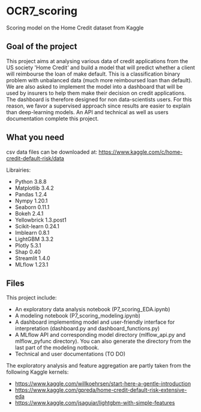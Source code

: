 # OCR7_scoring
Scoring model on the Home Credit dataset from Kaggle

## Goal of the project
This project aims at analysing various data of credit applications from the US society 'Home Credit' 
and build a model that will predict whether a client will reimbourse the loan of make default.
This is a classification binary problem with unbalanced data (much more reimboursed loan than default).
We are also asked to implement the model into a dashboard that will be used by insurers to help them 
make their decision on credit applications. The dashboard is therefore designed for non data-scientists users.
For this reason, we favor a supervised approach since results are easier to explain than deep-learning models.
An API and technical as well as users documentation complete this project.


## What you need
csv data files can be downloaded at: https://www.kaggle.com/c/home-credit-default-risk/data

Librairies:
- Python 3.8.8
- Matplotlib 3.4.2
- Pandas 1.2.4
- Nympy 1.20.1
- Seaborn 0.11.1
- Bokeh 2.4.1
- Yellowbrick 1.3.post1
- Scikit-learn 0.24.1
- Imblearn 0.8.1
- LightGBM 3.3.2
- Plotly 5.3.1
- Shap 0.40
- Streamlit 1.4.0
- MLflow 1.23.1

## Files
This project include:
* An exploratory data analysis notebook (P7_scoring_EDA.ipynb)
* A modeling notebook (P7_scoring_modeling.ipynb)
* A dashboard implementing model and user-friendly interface for interpretation (dashboard.py and dashboard_functions.py)
* A MLflow API and corresponding model directory (mlflow_api.py and mlflow_pyfunc directory). You can also generate the directory from the last part of the modeling notbook.
* Technical and user documentations (TO DO)

The exploratory analysis and feature aggregation are partly taken from the following Kaggle kernels:
- https://www.kaggle.com/willkoehrsen/start-here-a-gentle-introduction
- https://www.kaggle.com/gpreda/home-credit-default-risk-extensive-eda
- https://www.kaggle.com/jsaguiar/lightgbm-with-simple-features